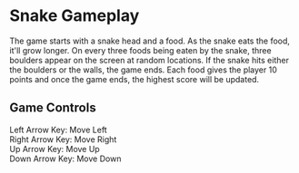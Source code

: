 # Snake Gameplay

The game starts with a snake head and a food. As the snake eats the food, it'll grow longer. On every three foods being eaten by the snake, three boulders appear on the screen at random locations. If the snake hits either the boulders or the walls, the game ends. Each food gives the player 10 points and once the game ends, the highest score will be updated.

## Game Controls

Left Arrow Key:  Move Left  
Right Arrow Key:  Move Right  
Up Arrow Key: Move Up  
Down Arrow Key: Move Down  




